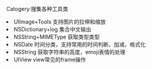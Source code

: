 
<p>Catogery:搜集各种工具类</p>
<li>UIImage+Tools 支持图片的拉伸和缩放</li>
<li>NSDictionary+log 集合中文输出</li>
<li>NSString+MIMEType 获取类型类型</li>
<li>NSDate 时间分类，支持常用的时间判断，加减，格式化</li>
<li>NSString 获取字符串的高度，emoji表情的处理</li>
<li>UIView view常见的frame操作</li>

